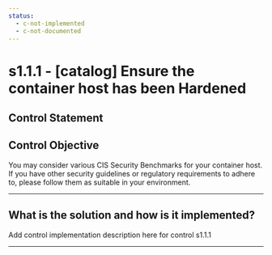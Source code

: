 ```yaml
---
status:
  - c-not-implemented
  - c-not-documented
---
```


# s1.1.1 - \[catalog\] Ensure the container host has been Hardened

## Control Statement

## Control Objective

You may consider various CIS Security Benchmarks for your container host. If you have other security guidelines or regulatory requirements to adhere to, please follow them as suitable in your environment.

______________________________________________________________________

## What is the solution and how is it implemented?

Add control implementation description here for control s1.1.1

______________________________________________________________________

